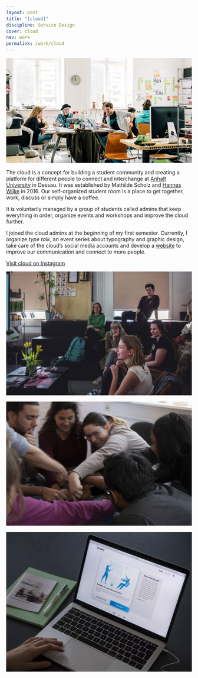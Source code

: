 ```yaml
---
layout: post
title: "[cloud]"
discipline: Service Design
cover: cloud
nav: work
permalink: /work/cloud
---
```


<div markdown="1">
<img src="/assets/images/cloud/cloud.jpg" srcset="/assets/images/cloud/cloud@2x.jpg 2x" alt="cloud workspace">
<article markdown="1">

The <span class="span-cloud">cloud</span> is a concept for building a student community and creating a platform for different people to connect and interchange at [Anhalt University](https://hs-anhalt.de/en) in Dessau. It was established by Mathilde Scholz and [Hannes Wilke](https://hanneswilke.de) in 2016. Our self-organized student room is a place to get together, work, discuss or simply have a coffee.

It is voluntarily managed by a group of students called admins that keep everything in order, organize events and workshops and improve the <span class="span-cloud">cloud</span> further.

I joined the <span class="span-cloud">cloud</span> admins at the beginning of my first semester. Currently, I organize _type talk_, an event series about typography and graphic design, take care of the <span class="span-cloud">cloud</span>’s social media accounts and develop a [website](https://cloud-dessau.org) to improve our communication and connect to more people.

[Visit <span class="span-cloud">cloud</span> on Instagram](https://instagr.am/cloud_dessau)

</article>

![monday pitch](/assets/images/cloud/monday-pitch.jpg)

![game night](/assets/images/cloud/game-night.jpg)

</div>
<img src="/assets/images/cloud/cloud-website.jpg" alt="cloud website">
